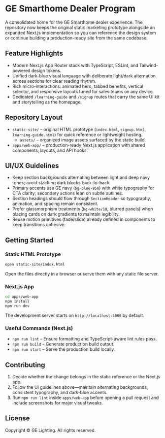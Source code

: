 # GE Smarthome Dealer Program

A consolidated home for the GE Smarthome dealer experience. The repository now keeps the original static marketing prototype alongside an expanded Next.js implementation so you can reference the design system or continue building a production-ready site from the same codebase.

## Feature Highlights
- Modern Next.js App Router stack with TypeScript, ESLint, and Tailwind-powered design tokens.
- Unified dark-blue visual language with deliberate light/dark alternation across sections for clear reading rhythm.
- Rich micro-interactions: animated hero, tabbed benefits, vertical selector, and responsive layouts tuned for sales teams on any device.
- Dedicated `/learning-guide` and `/signup` routes that carry the same UI kit and storytelling as the homepage.

## Repository Layout
- `static-site/` – original HTML prototype (`index.html`, `signup.html`, `learning-guide.html`) for quick reference or lightweight hosting.
  - `assets/` – organized image assets surfaced by the static build.
- `apps/web-app/` – production-ready Next.js application with shared components, layouts, and API hooks.

## UI/UX Guidelines
- Keep section backgrounds alternating between light and deep navy tones; avoid stacking dark blocks back-to-back.
- Primary accents use GE navy (`bg-blue-950`) with white typography for CTA clarity; secondary actions lean on subtle outlines.
- Section headings should flow through `SectionHeader` so typography, animation, and spacing remain consistent.
- Prefer glassmorphism treatments (`bg-white/10`, blurred panels) when placing cards on dark gradients to maintain legibility.
- Reuse motion primitives (fade/slide) already defined in components to keep transitions cohesive.

## Getting Started

### Static HTML Prototype
```bash
open static-site/index.html
```
Open the files directly in a browser or serve them with any static file server.

### Next.js App
```bash
cd apps/web-app
npm install
npm run dev
```
The development server starts on `http://localhost:3000` by default.

### Useful Commands (Next.js)
- `npm run lint` – Ensure formatting and TypeScript-aware lint rules pass.
- `npm run build` – Generate production build output.
- `npm run start` – Serve the production build locally.

## Contributing
1. Decide whether the change belongs in the static reference or the Next.js app.
2. Follow the UI guidelines above—maintain alternating backgrounds, consistent typography, and dark-blue accents.
3. Run `npm run lint` inside `apps/web-app` before opening a pull request and include screenshots for major visual tweaks.

## License
Copyright © GE Lighting. All rights reserved.
